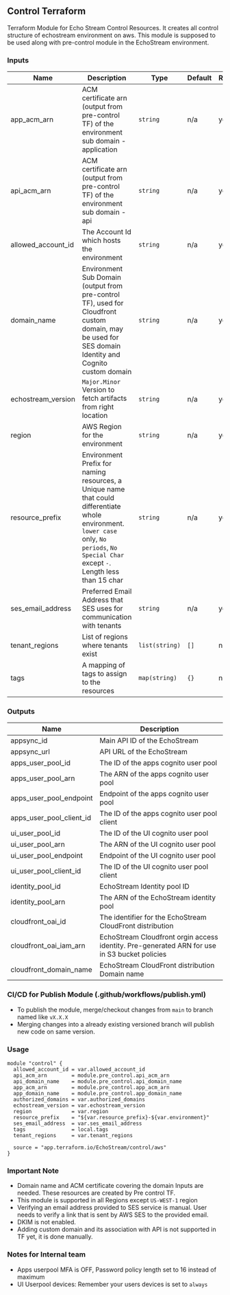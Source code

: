 ## Control Terraform
Terraform Module for Echo Stream Control Resources. It creates all control structure of echostream environment on aws.
This module is supposed to be used along with pre-control module in the EchoStream environment.


### Inputs

| Name | Description | Type | Default | Required |
|------|-------------|------|---------|--------|
| app_acm_arn | ACM certificate arn (output from pre-control TF) of the environment sub domain - application | `string` | n/a | yes |
| api_acm_arn | ACM certificate arn (output from pre-control TF) of the environment sub domain - api | `string` | n/a | yes |
| allowed\_account\_id | The Account Id which hosts the environment | `string` | n/a | yes |
| domain_name | Environment Sub Domain (output from pre-control TF), used for Cloudfront custom domain, may be used for SES domain Identity and Cognito custom domain | `string` | n/a | yes |
| echostream\_version | `Major.Minor` Version to fetch artifacts from right location | `string` | n/a | yes |
| region | AWS Region for the environment | `string` | n/a | yes |
| resource_prefix | Environment Prefix for naming resources, a Unique name that could differentiate whole environment. `lower case` only, `No periods`, `No Special Char` except `-`. Length less than 15 char | `string` | n/a | yes |
| ses_email_address | Preferred Email Address that SES uses for communication with tenants | `string` | n/a | yes |
| tenant_regions | List of regions where tenants exist | `list(string)` | `[]` | no |
| tags | A mapping of tags to assign to the resources | `map(string)` | `{}` | no |


### Outputs

| Name | Description |
|------|-------------|
| appsync_id | Main API ID of the EchoStream |
| appsync_url| API URL of the EchoStream |
| apps_user_pool_id | The ID of the apps cognito user pool |
| apps_user_pool_arn| The ARN of the apps cognito user pool |
| apps_user_pool_endpoint | Endpoint of the apps cognito user pool |
| apps_user_pool_client_id | The ID of the apps cognito user pool client |
| ui_user_pool_id | The ID of the UI cognito user pool |
| ui_user_pool_arn | The ARN of the UI cognito user pool |
| ui_user_pool_endpoint | Endpoint of the UI cognito user pool |
| ui_user_pool_client_id | The ID of the UI cognito user pool client |
| identity_pool_id | EchoStream Identity pool ID |
| identity_pool_arn | The ARN of the EchoStream identity pool |
| cloudfront_oai_id | The identifier for the EchoStream CloudFront distribution |
| cloudfront_oai_iam_arn | EchoStream Cloudfront orgin access identity. Pre-generated ARN for use in S3 bucket policies |
| cloudfront_domain_name | EchoStream CloudFront distribution Domain name |


### CI/CD for Publish Module (.github/workflows/publish.yml)
- To publish the module, merge/checkout changes from `main` to branch named like `vX.X.X`
- Merging changes into a already existing versioned branch will publish new code on same version.

### Usage
```
module "control" {
  allowed_account_id = var.allowed_account_id
  api_acm_arn        = module.pre_control.api_acm_arn
  api_domain_name    = module.pre_control.api_domain_name
  app_acm_arn        = module.pre_control.app_acm_arn
  app_domain_name    = module.pre_control.app_domain_name
  authorized_domains = var.authorized_domains
  echostream_version = var.echostream_version
  region             = var.region
  resource_prefix    = "${var.resource_prefix}-${var.environment}"
  ses_email_address  = var.ses_email_address
  tags               = local.tags
  tenant_regions     = var.tenant_regions

  source = "app.terraform.io/EchoStream/control/aws"
}

```
### Important Note
- Domain name and ACM certificate covering the domain Inputs are needed. These resources are created by Pre control TF.
- This module is supported in all Regions except `US-WEST-1` region
- Verifying an email address provided to SES service is manual. User needs to verify a link that is sent by AWS SES to the provided email.
- DKIM is not enabled.
- Adding custom domain and its association with API is not supported in TF yet, it is done manually.

### Notes for Internal team
- Apps userpool MFA is OFF, Password policy length set to 16 instead of maximum
- UI Userpool devices: Remember your users devices is set to `always`